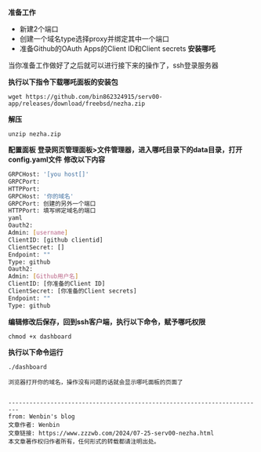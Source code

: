 **准备工作**
- 新建2个端口
- 创建一个域名type选择proxy并绑定其中一个端口
- 准备Github的OAuth Apps的Client ID和Client secrets
**安装哪吒**
  
当你准备工作做好了之后就可以进行接下来的操作了，ssh登录服务器

**执行以下指令下载哪吒面板的安装包**
```
wget https://github.com/bin862324915/serv00-app/releases/download/freebsd/nezha.zip
```
**解压**
```
unzip nezha.zip
```

**配置面板**
**登录网页管理面板>文件管理器，进入哪吒目录下的data目录，打开config.yaml文件**
**修改以下内容**
   ```sh
  GRPCHost: '[you host[]'
  GRPCPort: 
  HTTPPort: 
  GRPCHost: '你的域名'
  GRPCPort: 创建的另外一个端口
  HTTPPort: 填写绑定域名的端口
  yaml
  Oauth2:
  Admin: [username]
  ClientID: [github clientid]
  ClientSecret: []
  Endpoint: ""
  Type: github
  Oauth2:
  Admin: [Github用户名]
  ClientID: [你准备的Client ID]
  ClientSecret: [你准备的Client secrets]
  Endpoint: ""
  Type: github

 ```
  
**编辑修改后保存，回到ssh客户端，执行以下命令，赋予哪吒权限**

```
chmod +x dashboard
```

**执行以下命令运行**
```
./dashboard

浏览器打开你的域名，操作没有问题的话就会显示哪吒面板的页面了


-------------------------------------------------------------------------
from: Wenbin's blog
文章作者: Wenbin
文章链接: https://www.zzzwb.com/2024/07-25-serv00-nezha.html
本文章著作权归作者所有，任何形式的转载都请注明出处。
